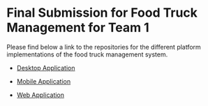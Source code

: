 # Final Submission for Food Truck Management for Team 1

Please find below a link to the repositories for the different platform implementations of the food truck management system.

* [Desktop Application](https://github.com/Fall2016-ECSE321/FoodTruckManagementDesktop)

* [Mobile Application](https://github.com/Fall2016-ECSE321/FoodTruckManagement_Mobile)

* [Web Application](https://github.com/Fall2016-ECSE321/FoodTruckManagement_Web)
